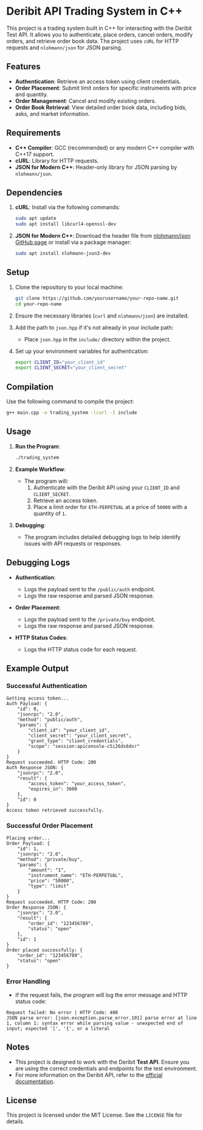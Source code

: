 # Deribit API Trading System in C++

This project is a trading system built in C++ for interacting with the Deribit Test API. It allows you to authenticate, place orders, cancel orders, modify orders, and retrieve order book data. The project uses `cURL` for HTTP requests and `nlohmann/json` for JSON parsing.

## Features

- **Authentication**: Retrieve an access token using client credentials.
- **Order Placement**: Submit limit orders for specific instruments with price and quantity.
- **Order Management**: Cancel and modify existing orders.
- **Order Book Retrieval**: View detailed order book data, including bids, asks, and market information.

## Requirements

- **C++ Compiler**: GCC (recommended) or any modern C++ compiler with C++17 support.
- **cURL**: Library for HTTP requests.
- **JSON for Modern C++**: Header-only library for JSON parsing by `nlohmann/json`.

## Dependencies

1. **cURL**: Install via the following commands:
    ```bash
    sudo apt update
    sudo apt install libcurl4-openssl-dev
    ```

2. **JSON for Modern C++**: Download the header file from [nlohmann/json GitHub page](https://github.com/nlohmann/json) or install via a package manager:
    ```bash
    sudo apt install nlohmann-json3-dev
    ```

## Setup

1. Clone the repository to your local machine:
    ```bash
    git clone https://github.com/yourusername/your-repo-name.git
    cd your-repo-name
    ```

2. Ensure the necessary libraries (`curl` and `nlohmann/json`) are installed.

3. Add the path to `json.hpp` if it's not already in your include path:
    - Place `json.hpp` in the `include/` directory within the project.

4. Set up your environment variables for authentication:
    ```bash
    export CLIENT_ID="your_client_id"
    export CLIENT_SECRET="your_client_secret"
    ```

## Compilation

Use the following command to compile the project:

```bash
g++ main.cpp -o trading_system -lcurl -I include
```

## Usage

1. **Run the Program**:
    ```bash
    ./trading_system
    ```

2. **Example Workflow**:
    - The program will:
        1. Authenticate with the Deribit API using your `CLIENT_ID` and `CLIENT_SECRET`.
        2. Retrieve an access token.
        3. Place a limit order for `ETH-PERPETUAL` at a price of `50000` with a quantity of `1`.

3. **Debugging**:
    - The program includes detailed debugging logs to help identify issues with API requests or responses.

## Debugging Logs

- **Authentication**:
    - Logs the payload sent to the `/public/auth` endpoint.
    - Logs the raw response and parsed JSON response.

- **Order Placement**:
    - Logs the payload sent to the `/private/buy` endpoint.
    - Logs the raw response and parsed JSON response.

- **HTTP Status Codes**:
    - Logs the HTTP status code for each request.

## Example Output

### Successful Authentication
```plaintext
Getting access token...
Auth Payload: {
    "id": 0,
    "jsonrpc": "2.0",
    "method": "public/auth",
    "params": {
        "client_id": "your_client_id",
        "client_secret": "your_client_secret",
        "grant_type": "client_credentials",
        "scope": "session:apiconsole-c5i26ds6dsr"
    }
}
Request succeeded. HTTP Code: 200
Auth Response JSON: {
    "jsonrpc": "2.0",
    "result": {
        "access_token": "your_access_token",
        "expires_in": 3600
    },
    "id": 0
}
Access token retrieved successfully.
```

### Successful Order Placement
```plaintext
Placing order...
Order Payload: {
    "id": 1,
    "jsonrpc": "2.0",
    "method": "private/buy",
    "params": {
        "amount": "1",
        "instrument_name": "ETH-PERPETUAL",
        "price": "50000",
        "type": "limit"
    }
}
Request succeeded. HTTP Code: 200
Order Response JSON: {
    "jsonrpc": "2.0",
    "result": {
        "order_id": "123456789",
        "status": "open"
    },
    "id": 1
}
Order placed successfully: {
    "order_id": "123456789",
    "status": "open"
}
```

### Error Handling
- If the request fails, the program will log the error message and HTTP status code:
```plaintext
Request failed: No error | HTTP Code: 400
JSON parse error: [json.exception.parse_error.101] parse error at line 1, column 1: syntax error while parsing value - unexpected end of input; expected '[', '{', or a literal
```

## Notes

- This project is designed to work with the Deribit **Test API**. Ensure you are using the correct credentials and endpoints for the test environment.
- For more information on the Deribit API, refer to the [official documentation](https://docs.deribit.com/).

## License

This project is licensed under the MIT License. See the `LICENSE` file for details.
